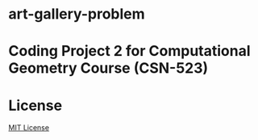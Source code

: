 # art-gallery-problem
Coding Project 2 for Computational Geometry Course (CSN-523)
==================================================================

License
=========
[MIT License](https://anshul.mit-license.org/)
